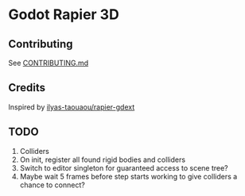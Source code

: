 # Godot Rapier 3D

## Contributing

See [CONTRIBUTING.md]()

## Credits

Inspired by [ilyas-taouaou/rapier-gdext](https://github.com/ilyas-taouaou/rapier-gdext)

## TODO

1. Colliders
1. On init, register all found rigid bodies and colliders
1. Switch to editor singleton for guaranteed access to scene tree?
1. Maybe wait 5 frames before step starts working to give colliders a chance to connect?

